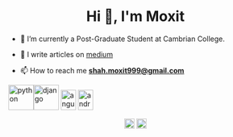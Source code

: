 <h1 align="center">Hi 👋, I'm Moxit</h1>

- 🔭 I’m currently a Post-Graduate Student at Cambrian College.

- 📝 I write articles on [medium](https://medium.com/@shah.moxit999)

- 📫 How to reach me **shah.moxit999@gmail.com**

<p align="left"><img src="https://konpa.github.io/devicon/devicon.git/icons/python/python-original-wordmark.svg" alt="python" width="50" height="50"/><img src="https://konpa.github.io/devicon/devicon.git/icons/django/django-original.svg" alt="django" width="50" height="50"/> <img src="https://konpa.github.io/devicon/devicon.git/icons/angularjs/angularjs-original.svg" alt="angularjs" width="30" height="40"/> <img src="https://konpa.github.io/devicon/devicon.git/icons/android/android-original-wordmark.svg" alt="android" width="30" height="40"/> </p><p align="center"> </p>

<p align="center">
<a href="https://linkedin.com/in/moxit-shah-989020159/" target="blank"><img align="center" src="https://cdn.jsdelivr.net/npm/simple-icons@3.0.1/icons/linkedin.svg" alt="moxit-shah-989020159/" height="20" width="20" /></a>
  <a href="https://medium.com/@shah.moxit999" target="blank"><img align="center" src="https://cdn.jsdelivr.net/npm/simple-icons@3.0.1/icons/medium.svg" alt="moxit-shah-989020159/" height="20" width="20" /></a>
</p>
